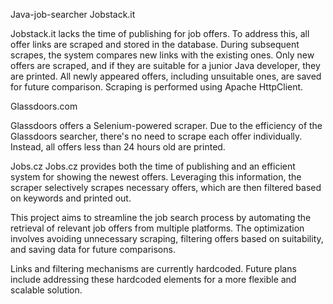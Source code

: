 Java-job-searcher
Jobstack.it

Jobstack.it lacks the time of publishing for job offers. To address this, all offer links are scraped and stored in the database. During subsequent scrapes, the system compares new links with the existing ones. Only new offers are scraped, and if they are suitable for a junior Java developer, they are printed. All newly appeared offers, including unsuitable ones, are saved for future comparison. Scraping is performed using Apache HttpClient.

Glassdoors.com

Glassdoors offers a Selenium-powered scraper. Due to the efficiency of the Glassdoors searcher, there's no need to scrape each offer individually. Instead, all offers less than 24 hours old are printed.

Jobs.cz Jobs.cz provides both the time of publishing and an efficient system for showing the newest offers. Leveraging this information, the scraper selectively scrapes necessary offers, which are then filtered based on keywords and printed out.

This project aims to streamline the job search process by automating the retrieval of relevant job offers from multiple platforms. The optimization involves avoiding unnecessary scraping, filtering offers based on suitability, and saving data for future comparisons.

Links and filtering mechanisms are currently hardcoded. Future plans include addressing these hardcoded elements for a more flexible and scalable solution.
